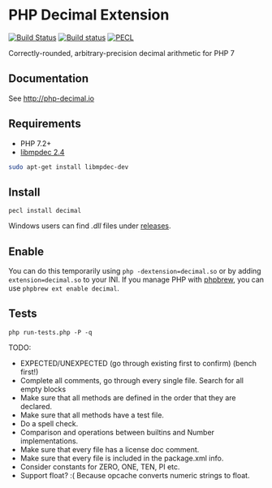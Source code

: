 # PHP Decimal Extension

[![Build Status](https://travis-ci.org/php-decimal/ext-decimal.svg?branch=master)](https://travis-ci.org/php-decimal/ext-decimal)
[![Build status](https://ci.appveyor.com/api/projects/status/lg5nw5tqgpmv1c33?svg=true)](https://ci.appveyor.com/project/rtheunissen/php-decimal)
[![PECL](https://img.shields.io/badge/PECL-2.0.0-blue.svg)](https://pecl.php.net/package/decimal)

Correctly-rounded, arbitrary-precision decimal arithmetic for PHP 7

## Documentation

See http://php-decimal.io

## Requirements

- PHP 7.2+
- [libmpdec 2.4](http://www.bytereef.org/mpdecimal/download.html)

```bash
sudo apt-get install libmpdec-dev
```

## Install

```
pecl install decimal
```

Windows users can find *.dll* files under [releases](https://github.com/php-decimal/ext-decimal/releases).

## Enable

You can do this temporarily using `php -dextension=decimal.so` or by adding `extension=decimal.so` to your INI. If you manage PHP with [phpbrew](https://github.com/phpbrew/phpbrew), you can use `phpbrew ext enable decimal`.

## Tests

```
php run-tests.php -P -q
```


TODO:
- EXPECTED/UNEXPECTED (go through existing first to confirm) (bench first!)
- Complete all comments, go through every single file. Search for all empty blocks
- Make sure that all methods are defined in the order that they are declared.
- Make sure that all methods have a test file.
- Do a spell check.
- Comparison and operations between builtins and Number implementations.
- Make sure that every file has a license doc comment.
- Make sure that every file is included in the package.xml info.
- Consider constants for ZERO, ONE, TEN, PI etc.
- Support float? :( Because opcache converts numeric strings to float.
